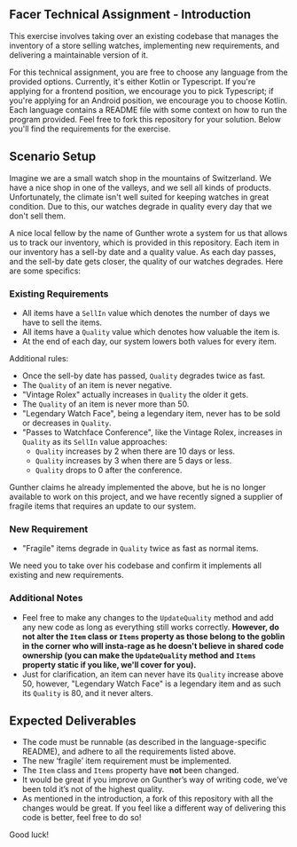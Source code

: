 ## Facer Technical Assignment - Introduction

This exercise involves taking over an existing codebase that manages the inventory of a store selling watches, implementing new requirements, and delivering a maintainable version of it.

For this technical assignment, you are free to choose any language from the provided options. Currently, it's either Kotlin or Typescript. If you're applying for a frontend position, we encourage you to pick Typescript; if you're applying for an Android position, we encourage you to choose Kotlin. Each language contains a README file with some context on how to run the program provided. Feel free to fork this repository for your solution. Below you'll find the requirements for the exercise.

## Scenario Setup

Imagine we are a small watch shop in the mountains of Switzerland. We have a nice shop in one of the valleys, and we sell all kinds of products. Unfortunately, the climate isn't well suited for keeping watches in great condition. Due to this, our watches degrade in quality every day that we don't sell them.

A nice local fellow by the name of Gunther wrote a system for us that allows us to track our inventory, which is provided in this repository. Each item in our inventory has a sell-by date and a quality value. As each day passes, and the sell-by date gets closer, the quality of our watches degrades. Here are some specifics:

### Existing Requirements

- All items have a `SellIn` value which denotes the number of days we have to sell the items.
- All items have a `Quality` value which denotes how valuable the item is.
- At the end of each day, our system lowers both values for every item.

Additional rules:
- Once the sell-by date has passed, `Quality` degrades twice as fast.
- The `Quality` of an item is never negative.
- "Vintage Rolex" actually increases in `Quality` the older it gets.
- The `Quality` of an item is never more than 50.
- "Legendary Watch Face", being a legendary item, never has to be sold or decreases in `Quality`.
- "Passes to Watchface Conference", like the Vintage Rolex, increases in `Quality` as its `SellIn` value approaches:
    - `Quality` increases by 2 when there are 10 days or less.
    - `Quality` increases by 3 when there are 5 days or less.
    - `Quality` drops to 0 after the conference.

Gunther claims he already implemented the above, but he is no longer available to work on this project, and we have recently signed a supplier of fragile items that requires an update to our system.

### New Requirement

- "Fragile" items degrade in `Quality` twice as fast as normal items.

We need you to take over his codebase and confirm it implements all existing and new requirements.

### Additional Notes

- Feel free to make any changes to the `UpdateQuality` method and add any new code as long as everything still works correctly. **However, do not alter the `Item` class or `Items` property as those belong to the goblin in the corner who will insta-rage as he doesn't believe in shared code ownership (you can make the `UpdateQuality` method and `Items` property static if you like, we'll cover for you).**
- Just for clarification, an item can never have its `Quality` increase above 50, however, "Legendary Watch Face" is a legendary item and as such its `Quality` is 80, and it never alters.

## Expected Deliverables

- The code must be runnable (as described in the language-specific README), and adhere to all the requirements listed above.
- The new ‘fragile’ item requirement must be implemented.
- The `Item` class and `Items` property have **not** been changed.
- It would be great if you improve on Gunther’s way of writing code, we’ve been told it’s not of the highest quality.
- As mentioned in the introduction, a fork of this repository with all the changes would be great. If you feel like a different way of delivering this code is better, feel free to do so!

Good luck!
